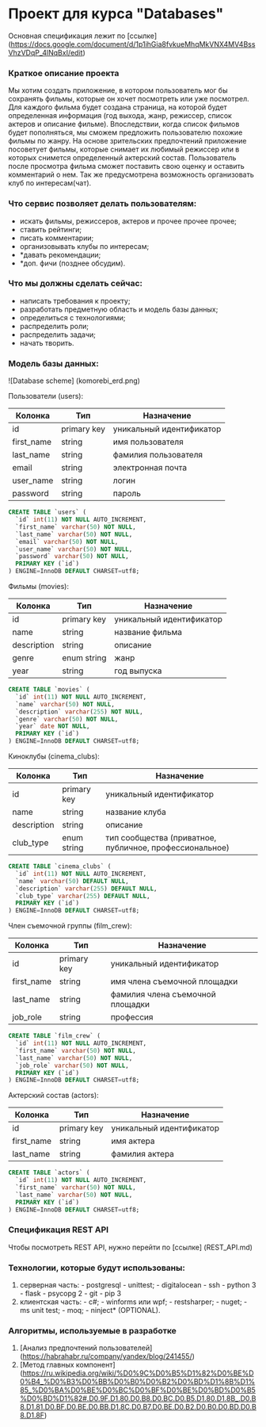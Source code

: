 # Проект для курса "Databases"
  Основная спецификация лежит по [ссылке] (https://docs.google.com/document/d/1p1ihGia8fvkueMhqMkVNX4MV4BssVhzVDqP_4lNqBxI/edit)

### Краткое описание проекта
Мы хотим создать приложение, в котором пользователь мог бы сохранять фильмы, которые он хочет посмотреть или уже посмотрел. Для каждого фильма будет создана страница, на которой будет определенная информация (год выхода, жанр, режиссер, список актеров и описание фильме). Впоследствии, когда список фильмов будет пополняться, мы сможем предложить пользователю похожие фильмы по жанру. На основе зрительских предпочтений приложение посоветует фильмы, которые снимает их любимый режиссер или в которых снимется определенный актерский состав. 
Пользователь после просмотра фильма сможет поставить свою оценку и оставить комментарий о нем. Так же предусмотрена возможность организовать клуб по интересам(чат).

### Что сервис позволяет делать пользователям:
  - искать фильмы, режиссеров, актеров и прочее прочее прочее;
  - ставить рейтинги;
  - писать комментарии;
  - организовывать клубы по интересам;
  - *давать рекомендации;
  - *доп. фичи (позднее обсудим).
  
### Что мы должны сделать сейчас:
  - написать требования к проекту;
  - разработать предметную область и модель базы данных;
  - определиться с технологиями;
  - распределить роли;
  - распределить задачи;
  - начать творить.

### Модель базы данных:
![Database scheme] (komorebi_erd.png)

Пользователи (users):

| Колонка | Тип | Назначение |
| ------- | --- | ---------- |
| id      | primary key | уникальный идентификатор |
| first_name | string | имя пользователя |
| last_name | string | фамилия пользователя |
| email | string | электронная почта |
| user_name | string | логин |
| password | string | пароль |

```sql
CREATE TABLE `users` (
  `id` int(11) NOT NULL AUTO_INCREMENT,
  `first_name` varchar(50) NOT NULL,
  `last_name` varchar(50) NOT NULL,
  `email` varchar(50) NOT NULL,
  `user_name` varchar(50) NOT NULL,
  `password` varchar(50) NOT NULL,
  PRIMARY KEY (`id`)
) ENGINE=InnoDB DEFAULT CHARSET=utf8;
```

Фильмы (movies):

| Колонка | Тип | Назначение |
| ------- | --- | ---------- |
| id      | primary key | уникальный идентификатор |
| name | string | название фильма |
| description | string | описание |
| genre | enum string | жанр |
| year | string | год выпуска |

```sql
CREATE TABLE `movies` (
  `id` int(11) NOT NULL AUTO_INCREMENT,
  `name` varchar(50) NOT NULL,
  `description` varchar(255) NOT NULL,
  `genre` varchar(50) NOT NULL,
  `year` date NOT NULL,
  PRIMARY KEY (`id`)
) ENGINE=InnoDB DEFAULT CHARSET=utf8;
```

Киноклубы (cinema_clubs):

| Колонка | Тип | Назначение |
| ------- | --- | ---------- |
| id      | primary key | уникальный идентификатор |
| name | string | название клуба |
| description | string | описание |
| club_type | enum string | тип сообщества (приватное, публичное, профессиональное) 

```sql
CREATE TABLE `cinema_clubs` (
  `id` int(11) NOT NULL AUTO_INCREMENT,
  `name` varchar(50) DEFAULT NULL,
  `description` varchar(255) DEFAULT NULL,
  `club_type` varchar(255) DEFAULT NULL,
  PRIMARY KEY (`id`)
) ENGINE=InnoDB DEFAULT CHARSET=utf8;
```

Член съемочной группы (film_crew):

| Колонка | Тип | Назначение |
| ------- | --- | ---------- |
| id      | primary key | уникальный идентификатор |
| first_name | string | имя члена съемочной площадки |
| last_name | string | фамилия члена съемочной площадки |
| job_role | string | профессия |

```sql
CREATE TABLE `film_crew` (
  `id` int(11) NOT NULL AUTO_INCREMENT,
  `first_name` varchar(50) NOT NULL,
  `last_name` varchar(50) NOT NULL,
  `job_role` varchar(50) NOT NULL,
  PRIMARY KEY (`id`)
) ENGINE=InnoDB DEFAULT CHARSET=utf8;
```

Актерский состав (actors):

| Колонка | Тип | Назначение |
| ------- | --- | ---------- |
| id      | primary key | уникальный идентификатор |
| first_name | string | имя актера |
| last_name | string | фамилия актера |

```sql
CREATE TABLE `actors` (
  `id` int(11) NOT NULL AUTO_INCREMENT,
  `first_name` varchar(50) NOT NULL,
  `last_name` varchar(50) NOT NULL,
  PRIMARY KEY (`id`)
) ENGINE=InnoDB DEFAULT CHARSET=utf8;
```
### Спецификация REST API

Чтобы посмотреть REST API, нужно перейти по [ссылке] (REST_API.md)

### Технологии, которые будут использованы:
  1. серверная часть:
    - postgresql
    - unittest;
    - digitalocean
    - ssh
    - python 3
    - flask
    - psycopg 2
    - git
    - pip 3
  2. клиентская часть:
    - c#;
    - winforms или wpf;
    - restsharper;
    - nuget;
    - ms unit test;
    - moq;
    - ninject* (OPTIONAL).

### Алгоритмы, используемые в разработке
  1. [Анализ предпочтений пользователей] (https://habrahabr.ru/company/yandex/blog/241455/)
  2. [Метод главных компонент] (https://ru.wikipedia.org/wiki/%D0%9C%D0%B5%D1%82%D0%BE%D0%B4_%D0%B3%D0%BB%D0%B0%D0%B2%D0%BD%D1%8B%D1%85_%D0%BA%D0%BE%D0%BC%D0%BF%D0%BE%D0%BD%D0%B5%D0%BD%D1%82#.D0.9F.D1.80.D0.B8.D0.BC.D0.B5.D1.80.D1.8B_.D0.B8.D1.81.D0.BF.D0.BE.D0.BB.D1.8C.D0.B7.D0.BE.D0.B2.D0.B0.D0.BD.D0.B8.D1.8F)
